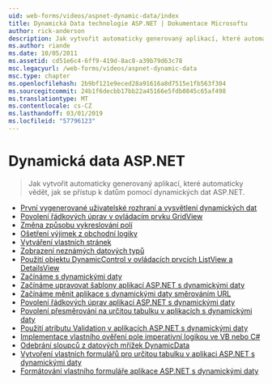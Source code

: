 ```yaml
---
uid: web-forms/videos/aspnet-dynamic-data/index
title: Dynamická Data technologie ASP.NET | Dokumentace Microsoftu
author: rick-anderson
description: Jak vytvořit automaticky generovaný aplikací, které automaticky vědět, jak se přístup k datům pomocí dynamických dat ASP.NET.
ms.author: riande
ms.date: 10/05/2011
ms.assetid: cd51e6c4-6ff9-419d-8ac8-a39b79d63c78
msc.legacyurl: /web-forms/videos/aspnet-dynamic-data
msc.type: chapter
ms.openlocfilehash: 2b9bf121e9eced28a91616a8d7515e1fb563f304
ms.sourcegitcommit: 24b1f6decbb17bb22a45166e5fdb0845c65af498
ms.translationtype: MT
ms.contentlocale: cs-CZ
ms.lasthandoff: 03/01/2019
ms.locfileid: "57796123"
---
```

<a name="aspnet-dynamic-data"></a>Dynamická data ASP.NET
====================
> Jak vytvořit automaticky generovaný aplikací, které automaticky vědět, jak se přístup k datům pomocí dynamických dat ASP.NET.


- [První vygenerované uživatelské rozhraní a vysvětlení dynamických dat](your-first-scaffold-and-what-is-dynamic-data.md)
- [Povolení řádkových úprav v ovládacím prvku GridView](how-do-i-enable-inline-gridview-editing.md)
- [Změna způsobu vykreslování polí](how-do-i-change-how-my-fields-render.md)
- [Ošetření výjimek z obchodní logiky](how-do-i-handle-business-logic-exceptions.md)
- [Vytváření vlastních stránek](how-do-i-make-custom-pages.md)
- [Zobrazení neznámých datových typů](how-do-i-display-unknown-datatypes.md)
- [Použití objektu DynamicControl v ovládacích prvcích ListView a DetailsView](how-do-i-use-a-dynamiccontrol-in-listview-and-detailsview-controls.md)
- [Začínáme s dynamickými daty](getting-started-with-dynamic-data.md)
- [Začínáme upravovat šablony aplikací ASP.NET s dynamickými daty](begin-editing-the-templates-in-aspnet-dynamic-data-applications.md)
- [Začínáme měnit aplikace s dynamickými daty směrováním URL](begin-modifying-dynamic-data-applications-with-url-routing.md)
- [Povolení řádkových úprav aplikací ASP.NET s dynamickými daty](enable-in-line-editing-in-aspnet-dynamic-data-applications.md)
- [Povolení přesměrování na určitou tabulku v aplikacích s dynamickými daty](how-to-enable-table-specific-routing-in-dynamic-data-applications.md)
- [Použití atributu Validation v aplikacích ASP.NET s dynamickými daty](how-to-use-attribute-validation-in-aspnet-dynamic-data-applications.md)
- [Implementace vlastního ověření pole imperativní logikou ve VB nebo C#](how-to-implement-custom-field-validation-with-imperative-logic-in-vb-or-c.md)
- [Odebrání sloupců z datových mřížek DynamicData](how-to-remove-columns-from-your-dynamicdata-data-grids.md)
- [Vytvoření vlastních formulářů pro určitou tabulku v aplikaci ASP.NET s dynamickými daty](how-to-create-table-specific-custom-forms-in-an-aspnet-dynamic-data-application.md)
- [Formátování vlastního formuláře aplikace ASP.NET s dynamickými daty](aspnet-dynamic-data-custom-form-formatting.md)
